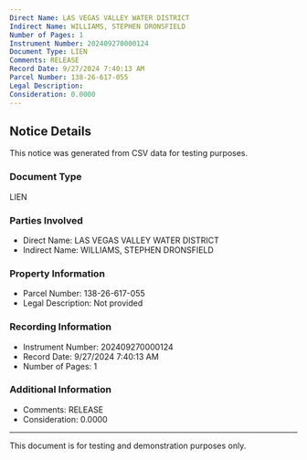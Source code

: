 ```yaml
---
Direct Name: LAS VEGAS VALLEY WATER DISTRICT
Indirect Name: WILLIAMS, STEPHEN DRONSFIELD
Number of Pages: 1
Instrument Number: 202409270000124
Document Type: LIEN
Comments: RELEASE
Record Date: 9/27/2024 7:40:13 AM
Parcel Number: 138-26-617-055
Legal Description: 
Consideration: 0.0000
---
```


## Notice Details

This notice was generated from CSV data for testing purposes.

### Document Type
LIEN

### Parties Involved
- Direct Name: LAS VEGAS VALLEY WATER DISTRICT
- Indirect Name: WILLIAMS, STEPHEN DRONSFIELD

### Property Information
- Parcel Number: 138-26-617-055
- Legal Description: Not provided

### Recording Information
- Instrument Number: 202409270000124
- Record Date: 9/27/2024 7:40:13 AM
- Number of Pages: 1

### Additional Information
- Comments: RELEASE
- Consideration: 0.0000

---

This document is for testing and demonstration purposes only.
